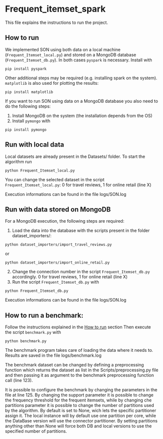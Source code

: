 # Frequent_itemset_spark
This file explains the instructions to run the project.

## How to run
We implemented SON using both data on a local machine (`Frequent_Itemset_local.py`) and stored on a MongoDB database (`Frequent_Itemset_db.py`).
In both cases `pyspark` is necessary. Install with
```shell
pip install pyspark
```
Other additional steps may be required (e.g. installing spark on the system).
`matplotlib` is also used for plotting the results:
```shell
pip install matplotlib
```

If you want to run SON using data on a MongoDB database you also need to do the following steps:
1. Install MongoDB on the system (the installation depends from the OS)
2. Install `pymongo` with
```shell
pip install pymongo
```

## Run with local data
Local datasets are already present in the Datasets/ folder. To start the algorithm run
```shell
python Frequent_Itemset_local.py
```
You can change the selected dataset in the script `Frequent_Itemset_local.py`: 0 for travel reviews, 1 for online retail (line X)

Execution informations can be found in the file logs/SON.log

## Run with data stored on MongoDB
For a MongoDB execution, the following steps are required:
1. Load the data into the database with the scripts present in the folder dataset_importers/:
```shell
python dataset_importers/import_travel_reviews.py
```
or
```shell
python dataset_importers/import_online_retail.py
```
2. Change the connection number in the script `Frequent_Itemset_db.py` accordingly. 0 for travel reviews, 1 for online retail (line X)
3. Run the script `Frequent_Itemset_db.py` with
```shell
python Frequent_Itemset_db.py
```

Execution informations can be found in the file logs/SON.log

## How to run a benchmark:
Follow the instructions explained in the [How to run](#how-to-run) section
Then execute the script `benchmark.py` with
```shell
python benchmark.py
```

The benchmark program takes care of loading the data where it needs to.
Results are saved in the file logs/benchmark.log

The benchmark dataset can be changed by defining a preprocessing function which returns the dataset as list in the Scripts/preprocessing.py file and then passing it as argument to the benchmark preprocessing function call (line 123).

It is possible to configure the benchmark by changing the parameters in the file at line 125.
By changing the support parameter it is possible to change the frequency threshold for the frequent itemsets, while by changing che partitions parameter it is possible to change the number of partitions used by the algorithm. By default is set to None, wich lets the specific
partitioner assign it. The local instance will by default use one partition per core, while the DataBase version will use the connector partitioner.
By setting partitions anything other than None will force both DB and local versions to use the specified number of partitions.